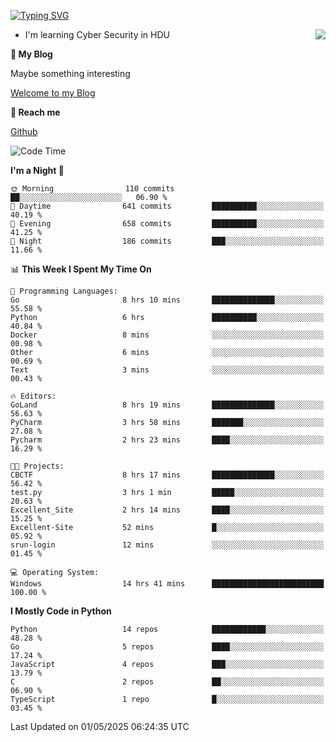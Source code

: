 [![Typing SVG](https://readme-typing-svg.herokuapp.com?font=Fira+Code&pause=1000&random=false&width=450&height=60&lines=Hello+%F0%9F%91%8B%F0%9F%8F%BB;I'm+JBNRZ)](https://git.io/typing-svg)

<a href="#">
  <img align="right" src="https://github-readme-stats.vercel.app/api?username=JBNRZ&show_icons=true&bg_color=15,f2f7fd,E0EAFC" />
</a>

- I'm learning Cyber Security in HDU

 **🌱 My Blog**

Maybe something interesting

[Welcome to my Blog](https://jbnrz.com.cn/)

 **💬 Reach me** 

[Github](https://github.com/JBNRZ)


<!--START_SECTION:waka-->
![Code Time](http://img.shields.io/badge/Code%20Time-1%2C171%20hrs%2046%20mins-blue)

**I'm a Night 🦉** 

```text
🌞 Morning                110 commits         ██░░░░░░░░░░░░░░░░░░░░░░░   06.90 % 
🌆 Daytime                641 commits         ██████████░░░░░░░░░░░░░░░   40.19 % 
🌃 Evening                658 commits         ██████████░░░░░░░░░░░░░░░   41.25 % 
🌙 Night                  186 commits         ███░░░░░░░░░░░░░░░░░░░░░░   11.66 % 
```


📊 **This Week I Spent My Time On** 

```text
💬 Programming Languages: 
Go                       8 hrs 10 mins       ██████████████░░░░░░░░░░░   55.58 % 
Python                   6 hrs               ██████████░░░░░░░░░░░░░░░   40.84 % 
Docker                   8 mins              ░░░░░░░░░░░░░░░░░░░░░░░░░   00.98 % 
Other                    6 mins              ░░░░░░░░░░░░░░░░░░░░░░░░░   00.69 % 
Text                     3 mins              ░░░░░░░░░░░░░░░░░░░░░░░░░   00.43 % 

🔥 Editors: 
GoLand                   8 hrs 19 mins       ██████████████░░░░░░░░░░░   56.63 % 
PyCharm                  3 hrs 58 mins       ███████░░░░░░░░░░░░░░░░░░   27.08 % 
Pycharm                  2 hrs 23 mins       ████░░░░░░░░░░░░░░░░░░░░░   16.29 % 

🐱‍💻 Projects: 
CBCTF                    8 hrs 17 mins       ██████████████░░░░░░░░░░░   56.42 % 
test.py                  3 hrs 1 min         █████░░░░░░░░░░░░░░░░░░░░   20.63 % 
Excellent_Site           2 hrs 14 mins       ████░░░░░░░░░░░░░░░░░░░░░   15.25 % 
Excellent-Site           52 mins             █░░░░░░░░░░░░░░░░░░░░░░░░   05.92 % 
srun-login               12 mins             ░░░░░░░░░░░░░░░░░░░░░░░░░   01.45 % 

💻 Operating System: 
Windows                  14 hrs 41 mins      █████████████████████████   100.00 % 
```

**I Mostly Code in Python** 

```text
Python                   14 repos            ████████████░░░░░░░░░░░░░   48.28 % 
Go                       5 repos             ████░░░░░░░░░░░░░░░░░░░░░   17.24 % 
JavaScript               4 repos             ███░░░░░░░░░░░░░░░░░░░░░░   13.79 % 
C                        2 repos             ██░░░░░░░░░░░░░░░░░░░░░░░   06.90 % 
TypeScript               1 repo              █░░░░░░░░░░░░░░░░░░░░░░░░   03.45 % 
```




 Last Updated on 01/05/2025 06:24:35 UTC
<!--END_SECTION:waka-->

